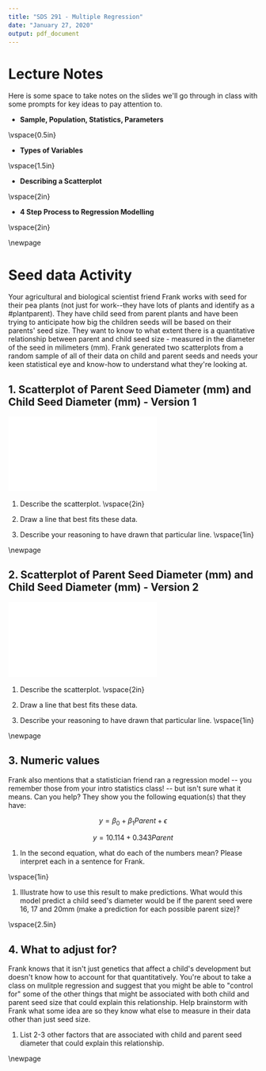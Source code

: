 ```yaml
---
title: "SDS 291 - Multiple Regression"
date: "January 27, 2020"
output: pdf_document
---
```


# Lecture Notes

Here is some space to take notes on the slides we'll go through in class with some prompts for key ideas to pay attention to.

- **Sample, Population, Statistics, Parameters**

\vspace{0.5in}

- **Types of Variables**

\vspace{1.5in}

- **Describing a Scatterplot**

\vspace{2in}

- **4 Step Process to Regression Modelling**

\vspace{2in}

\newpage

# Seed data Activity







Your agricultural and biological scientist friend Frank works with seed for their pea plants (not just for work--they have lots of plants and identify as a \#plantparent). They have child seed from parent plants and have been trying to anticipate how big the children seeds will be based on their parents' seed size. They want to know to what extent there is a quantitative relationship between parent and child seed size - measured in the diameter of the seed in milimeters (mm). Frank generated two scatterplots from a random sample of all of their data on child and parent seeds and needs your keen statistical eye and know-how to understand what they're looking at.

## 1. Scatterplot of Parent Seed Diameter (mm) and Child Seed Diameter (mm) - Version 1

![](01_Lecture_Notes_files/figure-latex/peas-scatter-1.pdf)<!-- --> 

1. Describe the scatterplot.
\vspace{2in}
1. Draw a line that best fits these data.

1. Describe your reasoning to have drawn that particular line.
\vspace{1in}

\newpage
## 2. Scatterplot of Parent Seed Diameter (mm) and Child Seed Diameter (mm) - Version 2

![](01_Lecture_Notes_files/figure-latex/peas-scatter-adj-1.pdf)<!-- --> 

1. Describe the scatterplot.
\vspace{2in}
1. Draw a line that best fits these data.

1. Describe your reasoning to have drawn that particular line.
\vspace{1in}

\newpage

## 3. Numeric values


Frank also mentions that a statistician friend ran a regression model -- you remember those from your intro statistics class! -- but isn't sure what it means.  Can you help?  They show you the following equation(s) that they have:

$$ y = \beta_0 + \beta_1Parent + \epsilon $$

$$ y= 10.114 + 0.343Parent $$

1. In the second equation, what do each of the numbers mean? Please interpret each in a sentence for Frank.

\vspace{1in}

1. Illustrate how to use this result to make predictions. What would this model predict a child seed's diameter would be if the parent seed were 16, 17 and 20mm (make a prediction for each possible parent size)?

\vspace{2.5in}


## 4. What to adjust for?

Frank knows that it isn't just genetics that affect a child's development but doesn't know how to account for that quantitatively. You're about to take a class on mulitple regression and suggest that you might be able to "control for" some of the other things that might be associated with both child and parent seed size that could explain this relationship. Help brainstorm with Frank what some idea are so they know what else to measure in their data other than just seed size.

1. List 2-3 other factors that are associated with child and parent seed diameter that could explain this relationship.

\newpage



